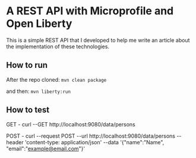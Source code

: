 # A REST API with Microprofile and Open Liberty

This is a simple REST API that I developed to help me write an article about the implementation of these technologies.

## How to run

After the repo cloned: `mvn clean package`

and then: `mvn liberty:run`

## How to test

GET  - curl --GET http://localhost:9080/data/persons

POST - curl --request POST --url http://localhost:9080/data/persons --header 'content-type: application/json' --data '{"name":"Name", "email":"example@email.com"}'
